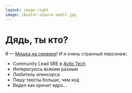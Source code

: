 ```yaml
---
layout: image-right
image: /Avatar-sqaure-small.jpg
---
```


# Дядь, ты кто?

Я — [Мишка на cервере](https://t.me/+3-r4TuXV_A0xNzgy)! И я очень странный персонаж:

- Community Lead SRE в [Avito Tech](https://avito.tech)
- Интересуюсь всяким разным
- Любитель опенсорса
- Пишу тексты больше, чем код
- Видел как кричит ядро…

